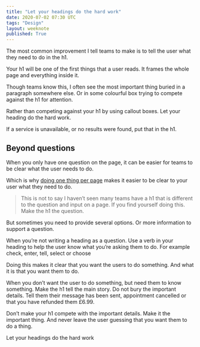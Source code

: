 ```yaml
---
title: "Let your headings do the hard work"
date: 2020-07-02 07:30 UTC
tags: "Design"
layout: weeknote
published: True
---
```


The most common improvement I tell teams to make is to tell the user what they need to do in the h1.

Your h1 will be one of the first things that a user reads. It frames the whole page and everything inside it.

Though teams know this, I often see the most important thing buried in a paragraph somewhere else. Or in some colourful box trying to compete against the h1 for attention.

Rather than competing against your h1 by using callout boxes. Let your heading do the hard work.

If a service is unavailable, or no results were found, put that in the h1.

## Beyond questions

When you only have one question on the page, it can be easier for teams to be clear what the user needs to do.

Which is why [doing one thing per page](https://grillopress.github.io/2019/01/31/one-thing.html) makes it easier to be clear to your user what they need to do.

<blockquote><p>This is not to say I haven’t seen many teams have a h1 that is different to the question and input on a page. If you find yourself doing this. Make the h1 the question.<p></blockquote>

But sometimes you need to provide several options. Or more information to support a question.

When you’re not writing a heading as a question. Use a verb in your heading to help the user know what you’re asking them to do. For example check, enter, tell, select or choose

Doing this makes it clear that you want the users to do something. And what it is that you want them to do.

When you don’t want the user to do something, but need them to know something. Make the h1 tell the main story. Do not bury the important details. Tell them their message has been sent, appointment cancelled or that you have refunded them £6.99.

Don’t make your h1 compete with the important details. Make it the important thing. And never leave the user guessing that you want them to do a thing.

Let your headings do the hard work
